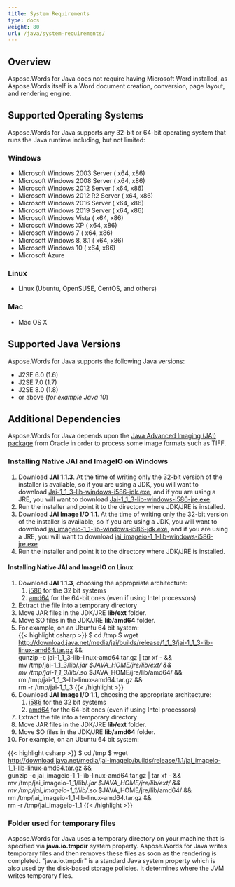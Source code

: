 ```yaml
---
title: System Requirements
type: docs
weight: 80
url: /java/system-requirements/
---
```



## Overview

Aspose.Words for Java does not require having Microsoft Word installed, as Aspose.Words itself is a Word document creation, conversion, page layout, and rendering engine.

## Supported Operating Systems

Aspose.Words for Java supports any 32-bit or 64-bit operating system that runs the Java runtime including, but not limited:

### Windows

- Microsoft Windows 2003 Server ( x64, x86)
- Microsoft Windows 2008 Server ( x64, x86)
- Microsoft Windows 2012 Server ( x64, x86)
- Microsoft Windows 2012 R2 Server ( x64, x86)
- Microsoft Windows 2016 Server ( x64, x86)
- Microsoft Windows 2019 Server ( x64, x86)
- Microsoft Windows Vista ( x64, x86)
- Microsoft Windows XP ( x64, x86)
- Microsoft Windows 7 ( x64, x86)
- Microsoft Windows 8, 8.1 ( x64, x86)
- Microsoft Windows 10 ( x64, x86)
- Microsoft Azure

### Linux

- Linux (Ubuntu, OpenSUSE, CentOS, and others)

### Mac

- Mac OS X

## Supported Java Versions

Aspose.Words for Java supports the following Java versions:

- J2SE 6.0 (1.6)
- J2SE 7.0 (1.7)
- J2SE 8.0 (1.8)
- or above (*for example Java 10*)

## Additional Dependencies

Aspose.Words for Java depends upon the [Java Advanced Imaging (JAI) package](http://www.oracle.com/technetwork/java/javasebusiness/downloads/java-archive-downloads-java-client-419417.html) from Oracle in order to process some image formats such as TIFF.

### Installing Native JAI and ImageIO on Windows

1. Download **JAI 1.1.3**. At the time of writing only the 32-bit version of the installer is available, so if you are using a JDK, you will want to download [Jai-1_1_3-lib-windows-i586-jdk.exe](http://download.java.net/media/jai/builds/release/1_1_3/jai-1_1_3-lib-windows-i586-jdk.exe), and if you are using a JRE, you will want to download [Jai-1_1_3-lib-windows-i586-jre.exe](http://download.java.net/media/jai/builds/release/1_1_3/jai-1_1_3-lib-windows-i586-jre.exe).
1. Run the installer and point it to the directory where JDK/JRE is installed.
1. Download **JAI Image I/O 1.1**. At the time of writing only the 32-bit version of the installer is available, so if you are using a JDK, you will want to download [jai_imageio-1_1-lib-windows-i586-jdk.exe](http://download.java.net/media/jai-imageio/builds/release/1.1/jai_imageio-1_1-lib-windows-i586-jdk.exe), and if you are using a JRE, you will want to download [jai_imageio-1_1-lib-windows-i586-jre.exe](http://download.java.net/media/jai-imageio/builds/release/1.1/jai_imageio-1_1-lib-windows-i586-jre.exe)
1. Run the installer and point it to the directory where JDK/JRE is installed.

#### Installing Native JAI and ImageIO on Linux

1. Download **JAI 1.1.3**, choosing the appropriate architecture:
   1. [i586](http://download.java.net/media/jai/builds/release/1_1_3/jai-1_1_3-lib-linux-i586.tar.gz) for the 32 bit systems
   1. [amd64](http://download.java.net/media/jai/builds/release/1_1_3/jai-1_1_3-lib-linux-amd64.tar.gz) for the 64-bit ones (even if using Intel processors)
1. Extract the file into a temporary directory
1. Move JAR files in the JDK/JRE **lib/ext** folder.
1. Move SO files in the JDK/JRE **lib/amd64** folder.
1. For example, on an Ubuntu 64 bit system:<br>
{{< highlight csharp >}}
$ cd /tmp
$ wget http://download.java.net/media/jai/builds/release/1_1_3/jai-1_1_3-lib-linux-amd64.tar.gz && \
gunzip -c jai-1_1_3-lib-linux-amd64.tar.gz | tar xf - && \
mv /tmp/jai-1_1_3/lib/*.jar $JAVA_HOME/jre/lib/ext/ && \
mv /tmp/jai-1_1_3/lib/*.so $JAVA_HOME/jre/lib/amd64/ && \
rm /tmp/jai-1_1_3-lib-linux-amd64.tar.gz && \
rm -r /tmp/jai-1_1_3
{{< /highlight >}}
1. Download **JAI Image I/O 1.1**, choosing the appropriate architecture:
   1. [i586](http://download.java.net/media/jai-imageio/builds/release/1.1/jai_imageio-1_1-lib-linux-i586.tar.gz) for the 32 bit systems
   1. [amd64](http://download.java.net/media/jai-imageio/builds/release/1.1/jai_imageio-1_1-lib-linux-amd64.tar.gz) for the 64-bit ones (even if using Intel processors)
1. Extract the file into a temporary directory
1. Move JAR files in the JDK/JRE **lib/ext** folder.
1. Move SO files in the JDK/JRE **lib/amd64** folder.
1. For example, on an Ubuntu 64 bit system:
 

{{< highlight csharp >}}
$ cd /tmp
$ wget http://download.java.net/media/jai-imageio/builds/release/1.1/jai_imageio-1_1-lib-linux-amd64.tar.gz && \
gunzip -c jai_imageio-1_1-lib-linux-amd64.tar.gz | tar xf - && \
mv /tmp/jai_imageio-1_1/lib/*.jar $JAVA_HOME/jre/lib/ext/ && \
mv /tmp/jai_imageio-1_1/lib/*.so $JAVA_HOME/jre/lib/amd64/ && \
rm /tmp/jai_imageio-1_1-lib-linux-amd64.tar.gz && \
rm -r /tmp/jai_imageio-1_1
{{< /highlight >}}

### Folder used for temporary files

Aspose.Words for Java uses a temporary directory on your machine that is specified via **java.io.tmpdir** system property. Aspose.Words for Java writes temporary files and then removes these files as soon as the rendering is completed. "java.io.tmpdir" is a standard Java system property which is also used by the disk-based storage policies. It determines where the JVM writes temporary files. 
